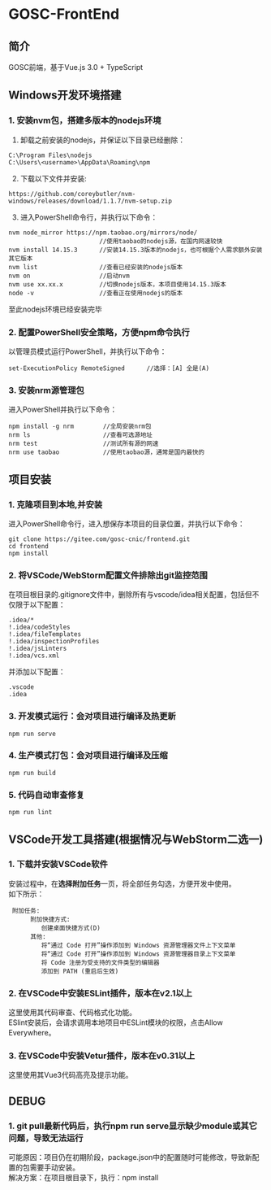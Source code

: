 # GOSC-FrontEnd

## 简介
GOSC前端，基于Vue.js 3.0 + TypeScript

## Windows开发环境搭建
### 1. 安装nvm包，搭建多版本的nodejs环境
1. 卸载之前安装的nodejs，并保证以下目录已经删除：
```
C:\Program Files\nodejs
C:\Users\<username>\AppData\Roaming\npm
```
2. 下载以下文件并安装:
```
https://github.com/coreybutler/nvm-windows/releases/download/1.1.7/nvm-setup.zip
```
3. 进入PowerShell命令行，并执行以下命令：
```
nvm node_mirror https://npm.taobao.org/mirrors/node/    
                         //使用taobao的nodejs源，在国内网速较快
nvm install 14.15.3      //安装14.15.3版本的nodejs，也可根据个人需求额外安装其它版本
nvm list                 //查看已经安装的nodejs版本
nvm on                   //启动nvm
nvm use xx.xx.x          //切换nodejs版本，本项目使用14.15.3版本
node -v                  //查看正在使用nodejs的版本
```
至此nodejs环境已经安装完毕

### 2. 配置PowerShell安全策略，方便npm命令执行
以管理员模式运行PowerShell，并执行以下命令：
```
set-ExecutionPolicy RemoteSigned      //选择：[A] 全是(A)
```
### 3. 安装nrm源管理包
进入PowerShell并执行以下命令：
```
npm install -g nrm        //全局安装nrm包
nrm ls                    //查看可选源地址
nrm test                  //测试所有源的网速
nrm use taobao            //使用taobao源，通常是国内最快的
```

## 项目安装
### 1. 克隆项目到本地,并安装
进入PowerShell命令行，进入想保存本项目的目录位置，并执行以下命令：
```
git clone https://gitee.com/gosc-cnic/frontend.git
cd frontend
npm install
```
### 2. 将VSCode/WebStorm配置文件排除出git监控范围
在项目根目录的.gitignore文件中，删除所有与vscode/idea相关配置，包括但不仅限于以下配置：
```
.idea/*
!.idea/codeStyles
!.idea/fileTemplates
!.idea/inspectionProfiles
!.idea/jsLinters
!.idea/vcs.xml
```
并添加以下配置：
```
.vscode
.idea
```

### 3. 开发模式运行：会对项目进行编译及热更新
```
npm run serve
```

### 4. 生产模式打包：会对项目进行编译及压缩
```
npm run build
```

### 5. 代码自动审查修复
```
npm run lint
```

## VSCode开发工具搭建(根据情况与WebStorm二选一)
### 1. 下载并安装VSCode软件
安装过程中，在**选择附加任务**一页，将全部任务勾选，方便开发中使用。    
如下所示：
```
 附加任务:
      附加快捷方式:
         创建桌面快捷方式(D)
      其他:
         将“通过 Code 打开”操作添加到 Windows 资源管理器文件上下文菜单
         将“通过 Code 打开”操作添加到 Windows 资源管理器目录上下文菜单
         将 Code 注册为受支持的文件类型的编辑器
         添加到 PATH (重启后生效)
```

### 2. 在VSCode中安装ESLint插件，版本在v2.1以上
这里使用其代码审查、代码格式化功能。  
ESlint安装后，会请求调用本地项目中ESLint模块的权限，点击Allow Everywhere。  

### 3. 在VSCode中安装Vetur插件，版本在v0.31以上
这里使用其Vue3代码高亮及提示功能。  

## DEBUG
### 1. git pull最新代码后，执行npm run serve显示缺少module或其它问题，导致无法运行
可能原因：项目仍在初期阶段，package.json中的配置随时可能修改，导致新配置的包需要手动安装。  
解决方案：在项目根目录下，执行：npm install   
